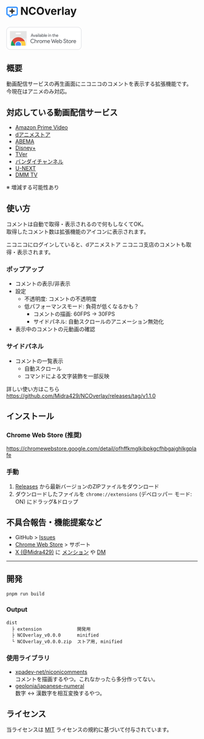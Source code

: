 # <sub><img src="assets/icon.png" width="30px" height="30px"></sub> NCOverlay

[<img src="assets/badges/chrome.png" height="60px">](https://chromewebstore.google.com/detail/ofhffkmglkibpkgcfhbgajghlkgplafe)

## 概要

動画配信サービスの再生画面にニコニコのコメントを表示する拡張機能です。<br>
今現在はアニメのみ対応。

## 対応している動画配信サービス

- [Amazon Prime Video](https://www.amazon.co.jp/gp/video/storefront/)
- [dアニメストア](https://animestore.docomo.ne.jp/animestore/)
- [ABEMA](https://abema.tv/)
- [Disney+](https://www.disneyplus.com/ja-jp/home)
- [TVer](https://tver.jp/)
- [バンダイチャンネル](https://www.b-ch.com/)
- [U-NEXT](https://video.unext.jp/)
- [DMM TV](https://tv.dmm.com/vod/)

※ 増減する可能性あり

## 使い方
コメントは自動で取得・表示されるので何もしなくてOK。<br>
取得したコメント数は拡張機能のアイコンに表示されます。<br>

ニコニコにログインしていると、dアニメストア ニコニコ支店のコメントも取得・表示されます。

### ポップアップ
- コメントの表示/非表示
- 設定
  - 不透明度: コメントの不透明度
  - 低パフォーマンスモード: 負荷が低くなるかも？
    - コメントの描画: 60FPS → 30FPS
    - サイドパネル: 自動スクロールのアニメーション無効化
- 表示中のコメントの元動画の確認

### サイドパネル
- コメントの一覧表示
  - 自動スクロール
  - コマンドによる文字装飾を一部反映

詳しい使い方はこちら<br>
https://github.com/Midra429/NCOverlay/releases/tag/v1.1.0

## インストール

### Chrome Web Store (推奨)
https://chromewebstore.google.com/detail/ofhffkmglkibpkgcfhbgajghlkgplafe

### 手動
1. [Releases](https://github.com/Midra429/NCOverlay/releases) から最新バージョンのZIPファイルをダウンロード
2. ダウンロードしたファイルを `chrome://extensions` (デベロッパー モード: ON) にドラッグ&ドロップ

## 不具合報告・機能提案など
- GitHub > [Issues](https://github.com/Midra429/NCOverlay/issues)
- [Chrome Web Store](https://chromewebstore.google.com/detail/ofhffkmglkibpkgcfhbgajghlkgplafe) > サポート
- [X (@Midra429)](https://x.com/Midra429) に [メンション](https://x.com/intent/tweet?screen_name=Midra429) や [DM](https://x.com/messages/compose?recipient_id=1052566817279864837)

---

## 開発
```sh
pnpm run build
```

### Output
```
dist
  ├ extension             開発用
  ├ NCOverlay_v0.0.0      minified
  └ NCOverlay_v0.0.0.zip  ストア用, minified
```

### 使用ライブラリ
- [xpadev-net/niconicomments](https://github.com/xpadev-net/niconicomments)<br>
  コメントを描画するやつ。これなかったら多分作ってない。
- [geolonia/japanese-numeral](https://github.com/geolonia/japanese-numeral)<br>
  数字 ↔ 漢数字を相互変換するやつ。

## ライセンス
当ライセンスは [MIT](LICENSE.txt) ライセンスの規約に基づいて付与されています。
